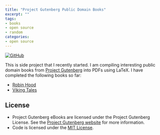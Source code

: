 ```yaml
---
title: "Project Gutenberg Public Domain Books"
excerpt: ""
tags:
- books
- open source
- random
categories:
- open source
---
```


[![GitHub](https://img.shields.io/badge/-nmstreethran/books-42B029?style=for-the-badge&logo=github&labelColor=black)](https://github.com/nmstreethran/books)

This is side project that I recently started. I am compiling interesting public domain books from [Project Gutenberg](https://www.gutenberg.org/) into PDFs using LaTeX. I have completed the following books so far:

- [Robin Hood](https://github.com/nmstreethran/books/blob/master/books/robin-hood/robin-hood.pdf)
- [Viking Tales](https://github.com/nmstreethran/books/blob/master/viking-tales/viking-tales.pdf)

## License

- Project Gutenberg eBooks are licensed under the Project Gutenberg License. See the [Project Gutenberg website](https://www.gutenberg.org/) for more information.
- Code is licensed under the [MIT License](https://opensource.org/licenses/MIT).

